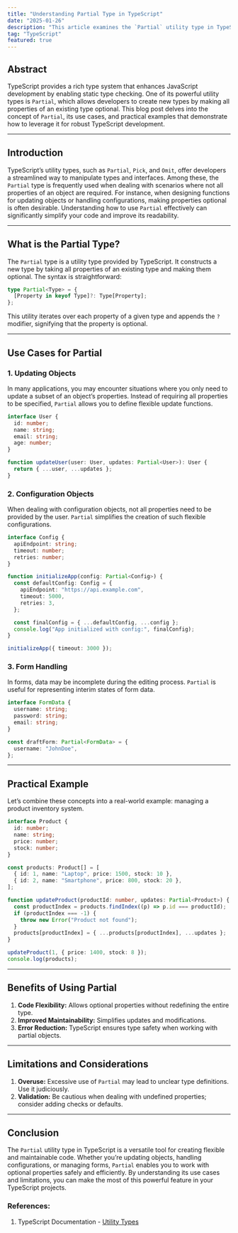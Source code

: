 ```yaml
---
title: "Understanding Partial Type in TypeScript"
date: "2025-01-26"
description: "This article examines the `Partial` utility type in TypeScript, focusing on its functionality, use cases, and practical applications for managing optional properties efficiently in various scenarios."
tag: "TypeScript"
featured: true
---
```


## Abstract  
TypeScript provides a rich type system that enhances JavaScript development by enabling static type checking. One of its powerful utility types is `Partial`, which allows developers to create new types by making all properties of an existing type optional. This blog post delves into the concept of `Partial`, its use cases, and practical examples that demonstrate how to leverage it for robust TypeScript development.

---

## Introduction  
TypeScript’s utility types, such as `Partial`, `Pick`, and `Omit`, offer developers a streamlined way to manipulate types and interfaces. Among these, the `Partial` type is frequently used when dealing with scenarios where not all properties of an object are required. For instance, when designing functions for updating objects or handling configurations, making properties optional is often desirable. Understanding how to use `Partial` effectively can significantly simplify your code and improve its readability.

---

## What is the Partial Type?  
The `Partial` type is a utility type provided by TypeScript. It constructs a new type by taking all properties of an existing type and making them optional. The syntax is straightforward:

```typescript
type Partial<Type> = {
  [Property in keyof Type]?: Type[Property];
};
```

This utility iterates over each property of a given type and appends the `?` modifier, signifying that the property is optional.

---

## Use Cases for Partial  
### 1. Updating Objects  
In many applications, you may encounter situations where you only need to update a subset of an object’s properties. Instead of requiring all properties to be specified, `Partial` allows you to define flexible update functions.

```typescript
interface User {
  id: number;
  name: string;
  email: string;
  age: number;
}

function updateUser(user: User, updates: Partial<User>): User {
  return { ...user, ...updates };
}
```

### 2. Configuration Objects  
When dealing with configuration objects, not all properties need to be provided by the user. `Partial` simplifies the creation of such flexible configurations.

```typescript
interface Config {
  apiEndpoint: string;
  timeout: number;
  retries: number;
}

function initializeApp(config: Partial<Config>) {
  const defaultConfig: Config = {
    apiEndpoint: "https://api.example.com",
    timeout: 5000,
    retries: 3,
  };

  const finalConfig = { ...defaultConfig, ...config };
  console.log("App initialized with config:", finalConfig);
}

initializeApp({ timeout: 3000 });
```

### 3. Form Handling  
In forms, data may be incomplete during the editing process. `Partial` is useful for representing interim states of form data.

```typescript
interface FormData {
  username: string;
  password: string;
  email: string;
}

const draftForm: Partial<FormData> = {
  username: "JohnDoe",
};
```

---

## Practical Example  
Let’s combine these concepts into a real-world example: managing a product inventory system.

```typescript
interface Product {
  id: number;
  name: string;
  price: number;
  stock: number;
}

const products: Product[] = [
  { id: 1, name: "Laptop", price: 1500, stock: 10 },
  { id: 2, name: "Smartphone", price: 800, stock: 20 },
];

function updateProduct(productId: number, updates: Partial<Product>) {
  const productIndex = products.findIndex((p) => p.id === productId);
  if (productIndex === -1) {
    throw new Error("Product not found");
  }
  products[productIndex] = { ...products[productIndex], ...updates };
}

updateProduct(1, { price: 1400, stock: 8 });
console.log(products);
```

---

## Benefits of Using Partial  
1. **Code Flexibility:** Allows optional properties without redefining the entire type.  
2. **Improved Maintainability:** Simplifies updates and modifications.  
3. **Error Reduction:** TypeScript ensures type safety when working with partial objects.  

---

## Limitations and Considerations  
1. **Overuse:** Excessive use of `Partial` may lead to unclear type definitions. Use it judiciously.  
2. **Validation:** Be cautious when dealing with undefined properties; consider adding checks or defaults.  

---

## Conclusion  
The `Partial` utility type in TypeScript is a versatile tool for creating flexible and maintainable code. Whether you’re updating objects, handling configurations, or managing forms, `Partial` enables you to work with optional properties safely and efficiently. By understanding its use cases and limitations, you can make the most of this powerful feature in your TypeScript projects.  

### **References:**  
1. TypeScript Documentation - [Utility Types](https://www.typescriptlang.org/docs/handbook/utility-types.html#partialtype) 